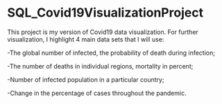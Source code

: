 # SQL_Covid19VisualizationProject

This project is my version of Covid19 data visualization.
For further visualization, I highlight 4 main data sets that I will use:

-The global number of infected, the probability of death during infection;

-The number of deaths in individual regions, mortality in percent;

-Number of infected population in a particular country;

-Change in the percentage of cases throughout the pandemic.
